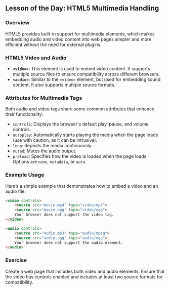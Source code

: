 ## Lesson of the Day: HTML5 Multimedia Handling

### Overview
HTML5 provides built-in support for multimedia elements, which makes embedding audio and video content into web pages simpler and more efficient without the need for external plugins.

### HTML5 Video and Audio
- **`<video>`**: This element is used to embed video content. It supports multiple source files to ensure compatibility across different browsers.
- **`<audio>`**: Similar to the `<video>` element, but used for embedding sound content. It also supports multiple source formats.

### Attributes for Multimedia Tags
Both audio and video tags share some common attributes that enhance their functionality:
- `controls`: Displays the browser's default play, pause, and volume controls.
- `autoplay`: Automatically starts playing the media when the page loads (use with caution, as it can be intrusive).
- `loop`: Repeats the media continuously.
- `muted`: Mutes the audio output.
- `preload`: Specifies how the video is loaded when the page loads. Options are `none`, `metadata`, or `auto`.

### Example Usage
Here’s a simple example that demonstrates how to embed a video and an audio file:

```html
<video controls>
    <source src="movie.mp4" type="video/mp4">
    <source src="movie.ogg" type="video/ogg">
    Your browser does not support the video tag.
</video>

<audio controls>
    <source src="audio.mp3" type="audio/mpeg">
    <source src="audio.ogg" type="audio/ogg">
    Your browser does not support the audio element.
</audio>
```

### Exercise
Create a web page that includes both video and audio elements. Ensure that the video has controls enabled and includes at least two source formats for compatibility. 

